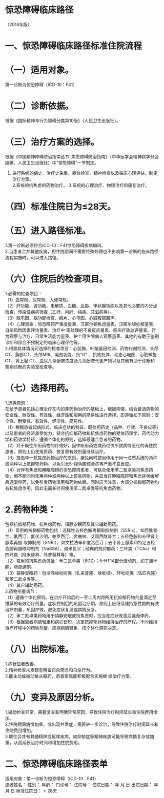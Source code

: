 # 惊恐障碍临床路径  
（2016年版）  
# 一、惊恐障碍临床路径标准住院流程  
# （一）适用对象。  
第一诊断为惊恐障碍（ICD-10：F41）  
# （二）诊断依据。  
根据《国际精神与行为障碍分类第10版》（人民卫生出版社）。  
# （三）治疗方案的选择。  
根据《中国精神障碍防治指南丛书-焦虑障碍防治指南》（中华医学会精神病学分会编著，人民卫生出版社）中“惊恐障碍”一节制定。  
1. 进行系统的病史、治疗史采集、躯体检查、精神检查以及临床心理评估，制定治疗方案。  
2.系统的抗焦虑的药物治疗。  3.系统的心理治疗、物理治疗和康复治疗。  
# （四）标准住院日为≤28天。  
# （五）进入路径标准。  
1.第一诊断必须符合ICD-10：F41惊恐障碍疾病编码。  
2.当患者合并其他疾病，但住院期间不需要特殊处理也不影响第一诊断的临床路径流程实施时，可以进入路径。  
# （六）住院后的检查项目。  
1.必需的检查项目：  
（1）血常规、尿常规、大便常规。  
（2）肝功能、肾功能、电解质、血糖、血脂、甲状腺功能以及其他必要的内分泌检查、传染性疾病筛查（乙肝、丙肝、梅毒、艾滋病等）。  
（3）脑电图、脑功能检查、胸片、心电图、心脏腹部超声。  
（4）心理测查：惊恐障碍严重度量表、汉密尔顿焦虑量表、汉密尔顿抑郁量表、自杀风险因素评估量表、治疗中 需处理的不良反应量表、临床疗效总评量表、行为观察与治疗、日常生活能力量表、护士用住院病人观察量表、其他的有助于鉴别诊断和综合干预制定的临床心理评估等。  
2.根据具体情况可选择的检查项目：心肌酶、叶酸基因检测、药物代谢检测、头颅CT、胸部CT、头颅MRI、凝血功能、抗“O” 、抗核抗体、动态心电图、心脏螺旋CT、肾上腺 CT、血尿儿茶酚胺浓度及儿茶酚胺代谢产物以及其他有助于诊断和鉴别诊断的实验室检查等。  
# （七）选择用药。  
1.选择原则：  
在给予患者包括心理治疗在内的非药物治疗的基础上，根据病情，结合备选药物的安全性、耐受性、有效性、经济性和服用的简易性进行选择。即遵循如下原则：安全性、耐受性、有效性、经济性、简易性。  
（1）根据患者起病形式、临床症状的特征、既往用药史（品种、疗效、不良应等）以及患者的经济承受能力，结合抗抑郁药物和抗焦虑药物的受体药理学、药代动力学和药效学特征，遵循个体化的原则，选择最适合患者的药物。  
（2）对于既往所用药物的疗效好，因中断用药或减药过快所致病情恶化的再住院患者，原则上仍使用原药、恢复原有效剂量继续治疗。  
（3）提倡单一抗焦虑药物治疗的原则，避免同时使用作用于同一递质系统的两种或两种以上抗抑郁药物，以免引发5-羟色胺综合症等严重不良反应。  
（4）对伴有焦虑和睡眠障碍的惊恐障碍患者，可联合使用苯二氮卓类抗焦虑药物，但不能同时使用两种或两种以上该类药物，并应当在睡眠障碍和焦虑症状缓解后逐渐停药，以免引发药物滥用和药物依赖。同时应当注意，大部分抗抑郁药物均有抗焦虑作用，因此无需长时间使用苯二氮卓类等抗焦虑药物。  
# 2.药物种类：  
包括抗抑郁药物、抗焦虑药物、镇静安眠药及其它辅助用药。  
（1）常用的抗抑郁药物包括：选择性五羟色胺再摄取抑制剂（SSRIs），如西酞普兰、氟西汀、氟伏沙明、帕罗西汀、舍曲林、艾司西酞普兰；五羟色胺和去甲肾上腺素再摄 取抑制剂（SNRI），如文拉法辛和度洛西汀；去甲肾上腺素和特定五羟色胺再摄取抑制剂（NaSSA），如米氮平；经典的抗抑郁药：三环类（TCAs）和四环类（阿米替林、马普替林等）等。  
（2）常用的抗焦虑药包括：苯二氮卓类（BDZ）；5-HT1A部分激动剂，如丁螺环酮，坦度螺酮。  
（3）镇静安眠药：包括咪唑吡啶类（扎来普隆、唑吡坦）、环吡啶类（佐匹克隆）和苯二氮卓类等。  
（4）其它辅助用药。  
3.药物剂量调节：  
（1）遵循个体化原则。在治疗开始后的一至二周内将所用抗抑郁药物剂量滴定至推荐的有效治疗剂量。症状控制后的巩固治疗期，原则上应继续维持急性期的有效治疗剂量，巩固疗效，避免症状复发或病情反复。  
（2）苯二氮卓类药物用于镇静安眠或抗焦虑时，应当在症状改善后逐渐停药。  
（3）根据患者病情轻重和病程长短，决定抗抑郁药物维持治疗的疗程。不同维持治疗疗程中的药物剂量，应视病情轻重、按个体化原则决定。  
# （八）出院标准。  
1.症状显著改善。  
2.精神检查未发现有残留自杀观念和自杀行为。  
3.能主动或被动依从服药，患者家属能积极配合实施继 续治疗方案。  
# （九）变异及原因分析。  
1.辅助检查异常，需要复查和明确异常原因，导致住院治疗时间延长和住院费用增加。  
2.住院期间病情加重，或出现并发症，需要进一步诊治，导致住院治疗时间延长和住院费用增加。  
3.既往合并有其他精神或躯体疾病，如抑郁症等精神疾病可能导致病情复杂或加重，从而延长治疗时间和增加住院费用。  
# 二、惊恐障碍临床路径表单  
适用对象：第一诊断为惊恐障碍（ICD-10：F41）  
患者姓名：          性别：     年龄：     门诊号：        住院号：           住院日期：   年   月   日   出院日期：    年    月    日  标准住院日：${\leqslant}28$天  
